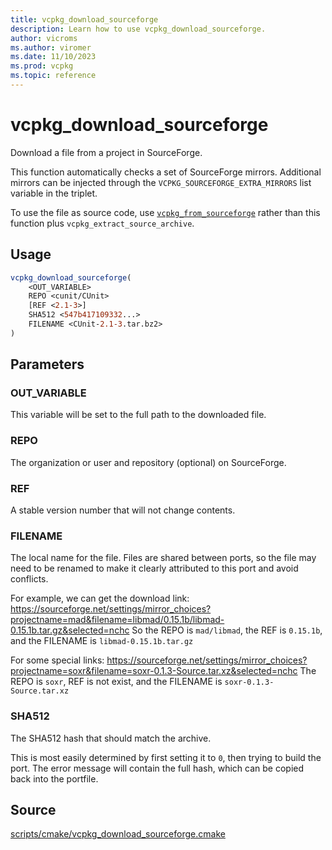 ```yaml
---
title: vcpkg_download_sourceforge
description: Learn how to use vcpkg_download_sourceforge.
author: vicroms
ms.author: viromer
ms.date: 11/10/2023
ms.prod: vcpkg
ms.topic: reference
---
```

# vcpkg_download_sourceforge

Download a file from a project in SourceForge.

This function automatically checks a set of SourceForge mirrors.
Additional mirrors can be injected through the `VCPKG_SOURCEFORGE_EXTRA_MIRRORS`
list variable in the triplet.

To use the file as source code, use [`vcpkg_from_sourceforge`](vcpkg_from_sourceforge.md) rather than this function plus
`vcpkg_extract_source_archive`.

## Usage

```cmake
vcpkg_download_sourceforge(
    <OUT_VARIABLE>
    REPO <cunit/CUnit>
    [REF <2.1-3>]
    SHA512 <547b417109332...>
    FILENAME <CUnit-2.1-3.tar.bz2>
)
```

## Parameters

### OUT_VARIABLE

This variable will be set to the full path to the downloaded file.

### REPO

The organization or user and repository (optional) on SourceForge.

### REF

A stable version number that will not change contents.

### FILENAME

The local name for the file. Files are shared between ports, so the file may need to be renamed to make it clearly
attributed to this port and avoid conflicts.

For example, we can get the download link:
https://sourceforge.net/settings/mirror_choices?projectname=mad&filename=libmad/0.15.1b/libmad-0.15.1b.tar.gz&selected=nchc
So the REPO is `mad/libmad`, the REF is `0.15.1b`, and the FILENAME is `libmad-0.15.1b.tar.gz`

For some special links:
https://sourceforge.net/settings/mirror_choices?projectname=soxr&filename=soxr-0.1.3-Source.tar.xz&selected=nchc
The REPO is `soxr`, REF is not exist, and the FILENAME is `soxr-0.1.3-Source.tar.xz`

### SHA512

The SHA512 hash that should match the archive.

This is most easily determined by first setting it to `0`, then trying to build the port. The error message will
contain the full hash, which can be copied back into the portfile.

## Source

[scripts/cmake/vcpkg\_download\_sourceforge.cmake](https://github.com/Microsoft/vcpkg/blob/master/scripts/cmake/vcpkg_download_sourceforge.cmake)
